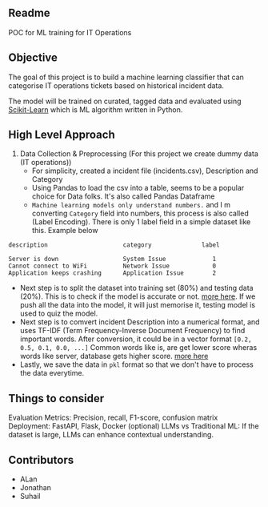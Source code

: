 ## Readme

POC for ML training for IT Operations

## Objective

The goal of this project is to build a machine learning classifier that can categorise IT operations tickets based on historical incident data. 

The model will be trained on curated, tagged data and evaluated using [Scikit-Learn](https://scikit-learn.org/stable/) which is ML algorithm written in Python. 


## High Level Approach

1. Data Collection & Preprocessing (For this project we create dummy data (IT operations))
   *  For simplicity, created a incident file (incidents.csv), Description and Category
   *  Using Pandas to load the csv into a table, seems to be a popular choice for Data folks. It's also called Pandas Dataframe
   * `Machine learning models only understand numbers.` and I m converting `Category` field into numbers, this process is also called (Label Encoding). There is only 1 label field in a simple dataset like this. 
   Example below
```
description                     category              label

Server is down                  System Issue             1
Cannot connect to WiFi          Network Issue            0
Application keeps crashing      Application Issue        2
```
  * Next step is to split the dataset into training set (80%) and testing data (20%). This is to check if the model is accurate or not. [more here](https://scikit-learn.org/stable/modules/generated/sklearn.model_selection.train_test_split.html). If we push all the data into the model, it will just memorise it, testing model is used to quiz the model. 
  * Next step is to comvert incident Description into a numerical format, and uses TF-IDF (Term Frequency-Inverse Document Frequency) to find important words. After conversion, it could be in a vector format `[0.2, 0.5, 0.1, 0.0, ...]` Common words like is, are get lower score wheras words like server, database gets higher score. [more here](https://scikit-learn.org/stable/modules/generated/sklearn.feature_extraction.text.TfidfVectorizer.html)
  * Lastly, we save the data in `pkl` format so that we don't have to process the data everytime. 


## Things to consider

Evaluation Metrics: Precision, recall, F1-score, confusion matrix
Deployment: FastAPI, Flask, Docker (optional)
LLMs vs Traditional ML: If the dataset is large, LLMs can enhance contextual understanding.

## Contributors

* ALan
* Jonathan
* Suhail